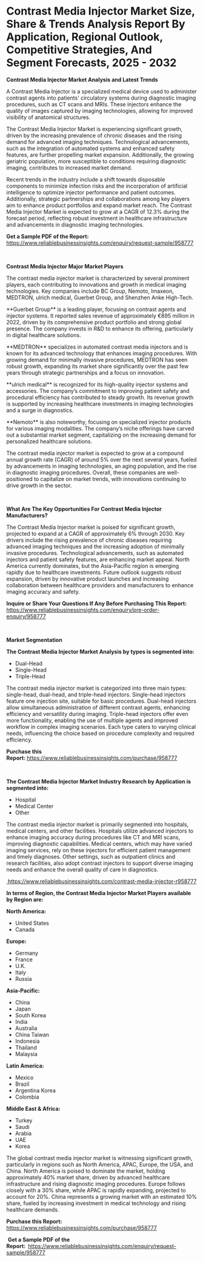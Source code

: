 <p><h1>Contrast Media Injector Market Size, Share & Trends Analysis Report By Application, Regional Outlook, Competitive Strategies, And Segment Forecasts, 2025 - 2032</h1></p><p><strong>Contrast Media Injector Market Analysis and Latest Trends</strong></p>
<p><p>A Contrast Media Injector is a specialized medical device used to administer contrast agents into patients' circulatory systems during diagnostic imaging procedures, such as CT scans and MRIs. These injectors enhance the quality of images captured by imaging technologies, allowing for improved visibility of anatomical structures.</p><p>The Contrast Media Injector Market is experiencing significant growth, driven by the increasing prevalence of chronic diseases and the rising demand for advanced imaging techniques. Technological advancements, such as the integration of automated systems and enhanced safety features, are further propelling market expansion. Additionally, the growing geriatric population, more susceptible to conditions requiring diagnostic imaging, contributes to increased market demand.</p><p>Recent trends in the industry include a shift towards disposable components to minimize infection risks and the incorporation of artificial intelligence to optimize injector performance and patient outcomes. Additionally, strategic partnerships and collaborations among key players aim to enhance product portfolios and expand market reach. The Contrast Media Injector Market is expected to grow at a CAGR of 12.3% during the forecast period, reflecting robust investment in healthcare infrastructure and advancements in diagnostic imaging technologies.</p></p>
<p><strong>Get a Sample PDF of the Report:&nbsp;</strong> <a href="https://www.reliablebusinessinsights.com/enquiry/request-sample/958777?utm_campaign=3299&utm_medium=2&utm_source=Github&utm_content=ia&utm_term=13042025&utm_id=contrast-media-injector">https://www.reliablebusinessinsights.com/enquiry/request-sample/958777</a></p>
<p>&nbsp;</p>
<p><strong>Contrast Media Injector Major Market Players</strong></p>
<p><p>The contrast media injector market is characterized by several prominent players, each contributing to innovations and growth in medical imaging technologies. Key companies include BC Group, Nemoto, Imaxeon, MEDTRON, ulrich medical, Guerbet Group, and Shenzhen Anke High-Tech.</p><p>**Guerbet Group** is a leading player, focusing on contrast agents and injector systems. It reported sales revenue of approximately €895 million in 2022, driven by its comprehensive product portfolio and strong global presence. The company invests in R&D to enhance its offering, particularly in digital healthcare solutions.</p><p>**MEDTRON** specializes in automated contrast media injectors and is known for its advanced technology that enhances imaging procedures. With growing demand for minimally invasive procedures, MEDTRON has seen robust growth, expanding its market share significantly over the past few years through strategic partnerships and a focus on innovation.</p><p>**ulrich medical** is recognized for its high-quality injector systems and accessories. The company’s commitment to improving patient safety and procedural efficiency has contributed to steady growth. Its revenue growth is supported by increasing healthcare investments in imaging technologies and a surge in diagnostics.</p><p>**Nemoto** is also noteworthy, focusing on specialized injector products for various imaging modalities. The company’s niche offerings have carved out a substantial market segment, capitalizing on the increasing demand for personalized healthcare solutions.</p><p>The contrast media injector market is expected to grow at a compound annual growth rate (CAGR) of around 5% over the next several years, fueled by advancements in imaging technologies, an aging population, and the rise in diagnostic imaging procedures. Overall, these companies are well-positioned to capitalize on market trends, with innovations continuing to drive growth in the sector.</p></p>
<p>&nbsp;</p>
<p><strong>What Are The Key Opportunities For Contrast Media Injector Manufacturers?</strong></p>
<p><p>The Contrast Media Injector market is poised for significant growth, projected to expand at a CAGR of approximately 6% through 2030. Key drivers include the rising prevalence of chronic diseases requiring advanced imaging techniques and the increasing adoption of minimally invasive procedures. Technological advancements, such as automated injectors and patient safety features, are enhancing market appeal. North America currently dominates, but the Asia-Pacific region is emerging rapidly due to healthcare investments. Future outlook suggests robust expansion, driven by innovative product launches and increasing collaboration between healthcare providers and manufacturers to enhance imaging accuracy and safety.</p></p>
<p><strong>Inquire or Share Your Questions If Any Before Purchasing This Report:</strong> <a href="https://www.reliablebusinessinsights.com/enquiry/pre-order-enquiry/958777?utm_campaign=3299&utm_medium=2&utm_source=Github&utm_content=ia&utm_term=13042025&utm_id=contrast-media-injector">https://www.reliablebusinessinsights.com/enquiry/pre-order-enquiry/958777</a></p>
<p>&nbsp;</p>
<p><strong>Market Segmentation</strong></p>
<p><strong>The Contrast Media Injector Market Analysis by types is segmented into:</strong></p>
<p><ul><li>Dual-Head</li><li>Single-Head</li><li>Triple-Head</li></ul></p>
<p><p>The contrast media injector market is categorized into three main types: single-head, dual-head, and triple-head injectors. Single-head injectors feature one injection site, suitable for basic procedures. Dual-head injectors allow simultaneous administration of different contrast agents, enhancing efficiency and versatility during imaging. Triple-head injectors offer even more functionality, enabling the use of multiple agents and improved workflow in complex imaging scenarios. Each type caters to varying clinical needs, influencing the choice based on procedure complexity and required efficiency.</p></p>
<p><strong>Purchase this Report:&nbsp;</strong><a href="https://www.reliablebusinessinsights.com/purchase/958777?utm_campaign=3299&utm_medium=2&utm_source=Github&utm_content=ia&utm_term=13042025&utm_id=contrast-media-injector">https://www.reliablebusinessinsights.com/purchase/958777</a></p>
<p>&nbsp;</p>
<p><strong>The Contrast Media Injector Market Industry Research by Application is segmented into:</strong></p>
<p><ul><li>Hospital</li><li>Medical Center</li><li>Other</li></ul></p>
<p><p>The contrast media injector market is primarily segmented into hospitals, medical centers, and other facilities. Hospitals utilize advanced injectors to enhance imaging accuracy during procedures like CT and MRI scans, improving diagnostic capabilities. Medical centers, which may have varied imaging services, rely on these injectors for efficient patient management and timely diagnoses. Other settings, such as outpatient clinics and research facilities, also adopt contrast injectors to support diverse imaging needs and enhance the overall quality of care in diagnostics.</p></p>
<p><a href="https://www.reliablebusinessinsights.com/contrast-media-injector-r958777?utm_campaign=3299&utm_medium=2&utm_source=Github&utm_content=ia&utm_term=13042025&utm_id=contrast-media-injector">&nbsp;https://www.reliablebusinessinsights.com/contrast-media-injector-r958777</a></p>
<p><strong>In terms of Region, the Contrast Media Injector Market Players available by Region are:</strong></p>
<p>
    <p> <strong> North America: </strong>
        <ul>
            <li>United States</li>
            <li>Canada</li>
        </ul>
        </p> 
    <p> <strong> Europe: </strong>
        <ul>
            <li>Germany</li>
            <li>France</li>
            <li>U.K.</li>
            <li>Italy</li>
            <li>Russia</li>
        </ul>
        </p> 
    <p> <strong> Asia-Pacific: </strong>
        <ul>
            <li>China</li>
            <li>Japan</li>
            <li>South Korea</li>
            <li>India</li>
            <li>Australia</li>
            <li>China Taiwan</li>
            <li>Indonesia</li>
            <li>Thailand</li>
            <li>Malaysia</li>
        </ul>
        </p> 
    <p> <strong> Latin America: </strong>
        <ul>
            <li>Mexico</li>
            <li>Brazil</li>
            <li>Argentina Korea</li>
            <li>Colombia</li>
        </ul>
        </p> 
    <p> <strong> Middle East & Africa: </strong>
        <ul>
            <li>Turkey</li>
            <li>Saudi</li>
            <li>Arabia</li>
            <li>UAE</li>
            <li>Korea</li>
        </ul>
    </p>
    </p>
<p><p>The global contrast media injector market is witnessing significant growth, particularly in regions such as North America, APAC, Europe, the USA, and China. North America is poised to dominate the market, holding approximately 40% market share, driven by advanced healthcare infrastructure and rising diagnostic imaging procedures. Europe follows closely with a 30% share, while APAC is rapidly expanding, projected to account for 20%. China represents a growing market with an estimated 10% share, fueled by increasing investment in medical technology and rising healthcare demands.</p></p>
<p><strong>Purchase this Report: </strong><a href="https://www.reliablebusinessinsights.com/purchase/958777?utm_campaign=3299&utm_medium=2&utm_source=Github&utm_content=ia&utm_term=13042025&utm_id=contrast-media-injector">https://www.reliablebusinessinsights.com/purchase/958777</a></p>
<p>&nbsp;<strong>Get a Sample PDF of the Report:&nbsp;&nbsp;</strong><a href="https://www.reliablebusinessinsights.com/enquiry/request-sample/958777?utm_campaign=3299&utm_medium=2&utm_source=Github&utm_content=ia&utm_term=13042025&utm_id=contrast-media-injector">https://www.reliablebusinessinsights.com/enquiry/request-sample/958777</a></p>
<p><strong></strong></p>
<p><p></p><p></p><p></p></p>